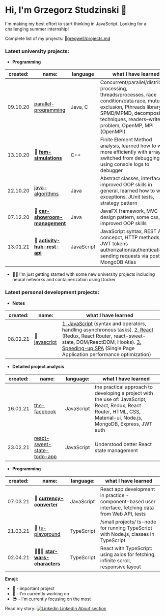 # Hi, I'm Grzegorz Studzinski 👋

I'm making my best effort to start thinking in JavaScript. Looking for a challenging summer internship!

Complete list of my projects: 📝[gregwell/projects.md](https://github.com/gregwell/gregwell/blob/main/projects.md)

### Latest university projects:

- **Programming**

|created: | name:    | language| what I have learned|
|-|----------|------|--------|
|09.10.20| [parallel-programming](https://github.com/gregwell/university-notes/tree/main/polish/parallel-programming) |Java, C| Concurrent/parallel/distributed processing, threads/processes, race condition/data race, mutual exclusion, Pthreads library, SPMD/MPMD, decomposition techniques, readers–writers problem, OpenMP, MPI (OpenMPI)                           |
|13.10.20| 📌 **[fem-simulations](https://github.com/gregwell/fem-simulations)**                     |C++| Finite Element Method analysis, learned how to work more efficiently with arrays, switched from debugging using console logs to debugger
|22.10.20| [java-algorithms](https://github.com/gregwell/java-algorithms)                     |Java| Abstract classes, interfaces, improved OOP skills in general, learned how to write exceptions, JUnit tests, strategy pattern    
|07.12.20| 📌 **[car-showroom-management](https://github.com/gregwell/car-showroom-management)**              |Java| JavaFX framework, MVC design pattern, some css, improved OOP skills                      |
|13.01.21| 📌 **[activity-hub-rest-api](https://github.com/gregwell/activity-hub-rest-api)**                         |JavaScript| JavaScript syntax, REST API concepct, HTTP methods, JWT tokens authorization/authentication, sending requests via postman, MongoDB Atlas 


- 👋😎 I'm just getting started with some new university projects including neural networks and containerization using Docker

### Latest personal development projects:

- **Notes**

|created: | name:    |what I have learned|
|-|----------|--------|
|08.02.21| 👋 [javascript](https://github.com/gregwell/university-notes/blob/main/english/javascript) | [1. JavaScript](https://github.com/gregwell/university-notes/blob/main/english/javascript/javascript.md) (syntax and operators, handling asynchronous tasks). [2. React](https://github.com/gregwell/university-notes/blob/main/english/javascript/react.md) (Redux, React Router, react-sweet-state, DOM/ReactDOM, Hooks). [3. Speeding-up SPA](https://github.com/gregwell/university-notes/blob/main/english/javascript/speeding-up-spa.md) (Single Page Application performance optimization) |

- **Detailed project analysis**

|created: | name: | language:    |what I have learned|
|-|-|----------|--------|
|16.01.21| [the-facebook](https://github.com/gregwell/the-facebook)                | JavaScript | the practical approach to developing a project with the use of: JavaScript, React, Redux, React Router, HTML, CSS, Material-ui, Node.js, MongoDB, Express, JWT auth |
|23.02.21| [react-sweet-state-todo-app](https://github.com/gregwell/react-sweet-state-todo-app)         | JavaScript | Understood better React state management | 

- **Programming**

|created: | name:    | language:                                | what I have learned|
|-|----------|--------------------------------------|--------|
|07.03.21|  📌 **[currency-converter](https://github.com/gregwell/currency-converter)**        | JavaScript | React app development in practice - component-based user interface, fetching data from Web API, tests 
|21.03.21|  👋 [ts-playground](https://github.com/gregwell/ts-playground)        | TypeScript | /small projects/ ts-node for running TypeScript with Node.js, classes in TypeScript
|02.04.21|  📌👋😎 **[star-wars-characters](https://github.com/gregwell/star-wars-characters)**        | TypeScript | React with TypeScript: using axios for fetching, infinite scroll, responsive layout


**Emoji:**

- 📌 - important project
- 👋 - I'm currently working on
- 😎 - I'm currently focusing on the most

Read my story: [![Linkedin](https://i.stack.imgur.com/gVE0j.png) LinkedIn *About* section](https://www.linkedin.com/in/grzegorzstudzinski/)
